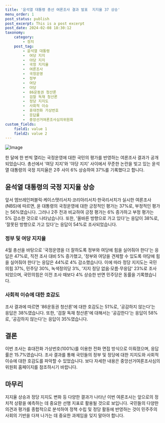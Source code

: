 ```yaml
---
title: '윤석열 대통령 총선 여론조사 결과 발표  지지율 37 상승'
menu_order: 1
post_status: publish
post_excerpt: This is a post excerpt
post_date: 2024-02-08 18:30:12
taxonomy:
    category:
        - 정치
    post_tag:
        - 윤석열 대통령
        -  여당 지지
        -  야당 지지
        -  국정 지지율
        -  여론조사
        -  국정운영
        -  정부
        -  여당
        -  야당
        -  86운동권 청산론
        -  검찰 독재 청산론
        -  정당 지지도
        -  사회적 이슈
        -  휴대전화 가상번호
        -  응답률
        -  중앙선거여론조사심의위원회
custom_fields:
    field1: value 1
    field2: value 2
---
```


![Image](https://imgnews.pstatic.net/image/057/2024/02/08/0001798294_001_20240208132913776.jpg?type=w647)

한 달에 한 번씩 열리는 국정운영에 대한 국민의 평가를 반영하는 여론조사 결과가 공개되었습니다. 총선에서 '여당 지지'와 '야당 지지' 사이에서 꾸준한 논란을 빚고 있는 윤석열 대통령의 국정 지지율은 2주 사이 6% 상승하여 37%를 기록했다고 합니다.
## 윤석열 대통령의 국정 지지율 상승
앞서 엠브레인퍼블릭·케이스탯리서치·코리아리서치·한국리서치가 실시한 여론조사(NBS)에 따르면, 윤 대통령의 국정운영에 대한 긍정적인 평가는 37%로, 부정적인 평가는 56%였습니다. 그러나 2주 전과 비교하여 긍정 평가는 6% 증가하고 부정 평가는 5% 감소한 것으로 나타났습니다. 또한, '올바른 방향으로 가고 있다'는 응답이 38%로, '잘못된 방향으로 가고 있다'는 응답이 54%로 조사되었습니다.
### 정부 및 여당 지지율
4월 총선을 바탕으로 '국정운영을 더 잘하도록 정부와 여당에 힘을 실어줘야 한다'는 응답은 47%로, 직전 조사 대비 5% 증가했고, '정부와 여당을 견제할 수 있도록 야당에 힘을 실어줘야 한다'는 응답은 44%로 4% 감소했습니다. 이에 따라 정당 지지도는 국민의힘 37%, 민주당 30%, 녹색정의당 3%, '지지 정당 없음·모름·무응답' 23%로 조사되었으며, 국민의힘은 이전 조사 때보다 4% 상승한 반면 민주당은 동률을 기록했습니다.
### 사회적 이슈에 대한 호감도
조사 결과에 따르면 '86운동권 청산론'에 대한 호감도는 51%로, '공감하지 않는다'는 응답은 38%였습니다. 또한, '검찰 독재 청산론'에 대해서는 '공감한다'는 응답이 58%로, '공감하지 않는다'는 응답이 35%였습니다.
## 결론
이번 조사는 휴대전화 가상번호(100%)를 이용한 전화 면접 방식으로 이뤄졌으며, 응답률은 15.7%였습니다. 조사 결과를 통해 국민들의 정부 및 정당에 대한 지지도와 사회적 이슈에 대한 호감도를 파악할 수 있었습니다. 보다 자세한 내용은 중앙선거여론조사심의위원회 홈페이지를 참조하시기 바랍니다.
## 마무리
지지율 상승과 정당 지지도 변화 등 다양한 결과가 나타난 이번 여론조사는 앞으로의 정치적 상황을 예측하는 데 중요한 선행 지표로 활용될 것으로 보입니다. 국민들의 다양한 의견과 평가를 종합적으로 분석하여 정책 수립 및 정당 활동에 반영하는 것이 민주주의 사회의 기반을 다져 나가는 데 중요한 과제임을 잊지 말아야 합니다.
